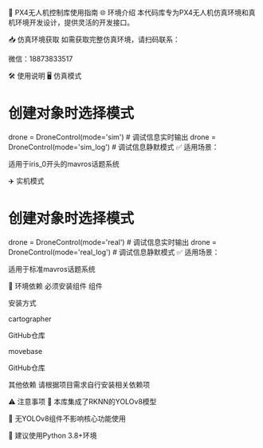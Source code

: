🚀 PX4无人机控制库使用指南
🌐 环境介绍
本代码库专为PX4无人机仿真环境和真机环境开发设计，提供灵活的开发接口。

📥 仿真环境获取
如需获取完整仿真环境，请扫码联系：

微信：18873833517

🛠️ 使用说明
🖥️ 仿真模式

# 创建对象时选择模式
drone = DroneControl(mode='sim')       # 调试信息实时输出
drone = DroneControl(mode='sim_log')   # 调试信息静默模式
✅ ​适用场景​：

适用于iris_0开头的mavros话题系统

✈️ 实机模式

# 创建对象时选择模式
drone = DroneControl(mode='real')      # 调试信息实时输出
drone = DroneControl(mode='real_log')  # 调试信息静默模式
✅ ​适用场景​：

适用于标准mavros话题系统

🔧 环境依赖
必须安装组件
组件

安装方式

cartographer

GitHub仓库

movebase

GitHub仓库

其他依赖
请根据项目需求自行安装相关依赖项

⚠️ 注意事项
🔹 本库集成了RKNN的YOLOv8模型

🔹 ​无YOLOv8组件不影响核心功能使用​

🔹 建议使用Python 3.8+环境

